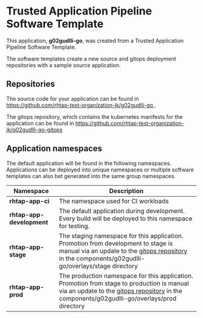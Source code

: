 # Trusted Application Pipeline Software Template

This application, **g02gudlli-go**, was created from a Trusted Application Pipeline Software Template.

The software templates create a new source and gitops deployment repositories with a sample source application. 

## Repositories

The source code for your application can be found in [https://github.com/rhtap-test-organization-jk/g02gudlli-go ](https://github.com/rhtap-test-organization-jk/g02gudlli-go ).
 
The gitops repository, which contains the kubernetes manifests for the application can be found in 
[https://github.com/rhtap-test-organization-jk/g02gudlli-go-gitops ](https://github.com/rhtap-test-organization-jk/g02gudlli-go-gitops ) 

## Application namespaces 

The default application will be found in the following namespaces. Applications can be deployed into unique namespaces or multiple software templates can also bet generated into the same group namespaces.  

|  Namespace   |  Description   |  
| -------- | -------- |
| **rhtap-app-ci** | The namespace used for CI workloads |
| **rhtap-app-development** | The default application during development. Every build will be deployed to this namespace for testing. |
| **rhtap-app-stage** | The staging namespace for this application. Promotion from development to stage is manual via an update to the [gitops repository](https://github.com/rhtap-test-organization-jk/g02gudlli-go-gitops ) in the components/g02gudlli-go/overlays/stage directory |
| **rhtap-app-prod** | The production namespace for this application. Promotion from stage to production is manual via an update to the [gitops repository](https://github.com/rhtap-test-organization-jk/g02gudlli-go-gitops ) in the components/g02gudlli-go/overlays/prod directory |
